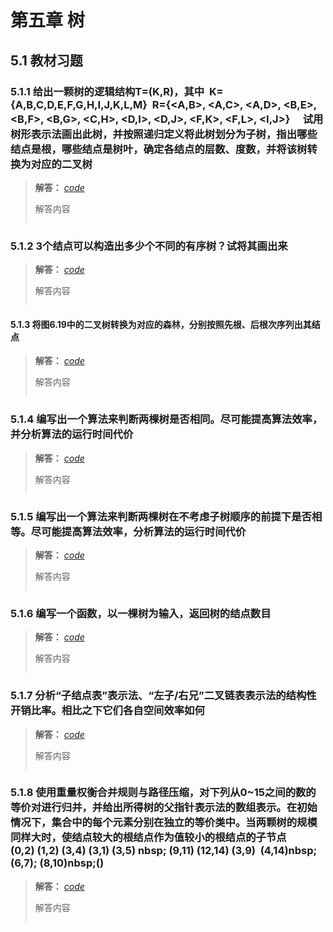 # 第五章 树

## 5.1 教材习题

### 5.1.1 给出一颗树的逻辑结构T=(K,R)，其中 &nbsp;K={A,B,C,D,E,F,G,H,I,J,K,L,M} &nbsp;R={<A,B>, <A,C>, <A,D>, <B,E>, <B,F>, <B,G>, <C,H>, <D,I>, <D,J>, <F,K>, <F,L>, <I,J>} &emsp;试用树形表示法画出此树，并按照递归定义将此树划分为子树，指出哪些结点是根，哪些结点是树叶，确定各结点的层数、度数，并将该树转换为对应的二叉树

> **解答：** _[code]()_
>
> 解答内容
>
> ```cpp
> 
> ```

### 5.1.2 3个结点可以构造出多少个不同的有序树？试将其画出来

> **解答：** _[code]()_
>
> 解答内容
>
> ```cpp
> 
> ```

#### 5.1.3 将图6.19中的二叉树转换为对应的森林，分别按照先根、后根次序列出其结点

> **解答：** _[code]()_
>
> 解答内容
>
> ```cpp
> 
> ```

### 5.1.4 编写出一个算法来判断两棵树是否相同。尽可能提高算法效率，并分析算法的运行时间代价

> **解答：** _[code]()_
>
> 解答内容
>
> ```cpp
> 
> ```

### 5.1.5 编写出一个算法来判断两棵树在不考虑子树顺序的前提下是否相等。尽可能提高算法效率，分析算法的运行时间代价

> **解答：** _[code]()_
>
> 解答内容
>
> ```cpp
> 
> ```

### 5.1.6 编写一个函数，以一棵树为输入，返回树的结点数目

> **解答：** _[code]()_
>
> 解答内容
>
> ```cpp
> 
> ```

### 5.1.7 分析“子结点表”表示法、“左子/右兄”二叉链表表示法的结构性开销比率。相比之下它们各自空间效率如何

> **解答：** _[code]()_
>
> 解答内容
>
> ```cpp
> 
> ```

### 5.1.8 使用重量权衡合并规则与路径压缩，对下列从0~15之间的数的等价对进行归并，并给出所得树的父指针表示法的数组表示。在初始情况下，集合中的每个元素分别在独立的等价类中。当两颗树的规模同样大时，使结点较大的根结点作为值较小的根结点的子节点 &emsp;&emsp;&emsp;(0,2)&nbsp;(1,2)&nbsp;(3,4)&nbsp;(3,1)&nbsp;(3,5) nbsp; (9,11)&nbsp;(12,14)&nbsp;(3,9)&nbsp;       (4,14)nbsp;(6,7);&nbsp;(8,10)nbsp;()

> **解答：** _[code]()_
>
> 解答内容
>
> ```cpp
> 
> ```

